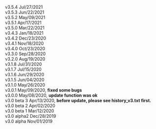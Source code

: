 v3.5.4      Jul/27/2021<br>
v3.5.3      Jun/22/2021<br>
v3.5.2      May/09/2021<br>
v3.5.1      Apr/17/2021<br>
v3.5.0      Mar/22/2021<br>
v3.4.3      Jan/18/2021<br>
v3.4.2      Dec/23/2020<br>
v3.4.1      Nov/18/2020<br>
v3.4.0      Oct/23/2020<br>
v3.3.0      Sep/28/2020<br>
v3.2.0      Aug/19/2020<br>
v3.1.8      Jul/31/2020<br>
v3.1.7      Jul/15/2020<br>
v3.1.6      Jun/29/2020<br>
v3.1.5      Jun/04/2020<br>
v3.1.0      May/26/2020<br>
v3.0.1      May/09/2020, **fixed some bugs**<br>
v3.0.0      May/08/2020, **update function was ok**<br>
v3.0 beta 3 Apr/13/2020, **before update, please see history_v3.txt first.**<br>
v3.0 beta 2 Apr/02/2020<br>
v3.0 beta 1 Mar/12/2020<br>
v3.0 alpha2 Dec/28/2019<br>
v3.0 alpha Nov/01/2019<br>
